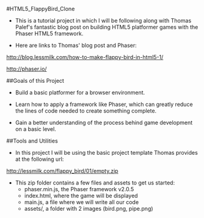 #HTML5_FlappyBird_Clone
  * This is a tutorial project in which I will be following
    along with Thomas Palef's fantastic blog post on building
    HTML5 platformer games with the Phaser HTML5 framework.

  * Here are links to Thomas' blog post and Phaser:

http://blog.lessmilk.com/how-to-make-flappy-bird-in-html5-1/

http://phaser.io/

##Goals of this Project
  * Build a basic platformer for a browser environment.

  * Learn how to apply a framework like Phaser, which
    can greatly reduce the lines of code needed to
    create something complete.

  * Gain a better understanding of the process behind
    game development on a basic level.

##Tools and Utilities
  * In this project I will be using the basic project
    template Thomas provides at the following url:

http://lessmilk.com/flappy_bird/01/empty.zip

  * This zip folder contains a few files and assets
    to get us started:
    * phaser.min.js, the Phaser framework v2.0.5
    * index.html, where the game will be displayed
    * main.js, a file where we will write all our code
    * assets/, a folder with 2 images (bird.png, pipe.png)
